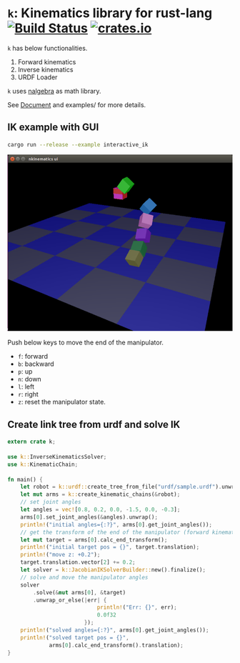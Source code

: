 # `k`: Kinematics library for rust-lang [![Build Status](https://travis-ci.org/OTL/k.svg?branch=master)](https://travis-ci.org/OTL/k) [![crates.io](https://img.shields.io/crates/v/k.svg)](https://crates.io/crates/k)

`k` has below functionalities.

1. Forward kinematics
1. Inverse kinematics
1. URDF Loader

`k` uses [nalgebra](http://nalgebra.org) as math library.

See [Document](http://docs.rs/k) and examples/ for more details.

## IK example with GUI

```bash
cargo run --release --example interactive_ik
```

![ik_sample](img/screenshot.png)


Push below keys to move the end of the manipulator.

- `f`: forward
- `b`: backward
- `p`: up
- `n`: down
- `l`: left
- `r`: right
- `z`: reset the manipulator state.

## Create link tree from urdf and solve IK


```rust
extern crate k;

use k::InverseKinematicsSolver;
use k::KinematicChain;

fn main() {
    let robot = k::urdf::create_tree_from_file("urdf/sample.urdf").unwrap();
    let mut arms = k::create_kinematic_chains(&robot);
    // set joint angles
    let angles = vec![0.8, 0.2, 0.0, -1.5, 0.0, -0.3];
    arms[0].set_joint_angles(&angles).unwrap();
    println!("initial angles={:?}", arms[0].get_joint_angles());
    // get the transform of the end of the manipulator (forward kinematics)
    let mut target = arms[0].calc_end_transform();
    println!("initial target pos = {}", target.translation);
    println!("move z: +0.2");
    target.translation.vector[2] += 0.2;
    let solver = k::JacobianIKSolverBuilder::new().finalize();
    // solve and move the manipulator angles
    solver
        .solve(&mut arms[0], &target)
        .unwrap_or_else(|err| {
                            println!("Err: {}", err);
                            0.0f32
                        });
    println!("solved angles={:?}", arms[0].get_joint_angles());
    println!("solved target pos = {}",
             arms[0].calc_end_transform().translation);
}
```
